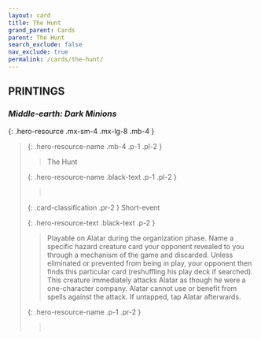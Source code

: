 ```yaml
---
layout: card
title: The Hunt
grand_parent: Cards
parent: The Hunt
search_exclude: false
nav_exclude: true
permalink: /cards/the-hunt/
---
```


## PRINTINGS


### _Middle-earth: Dark Minions_

{: .hero-resource .mx-sm-4 .mx-lg-8 .mb-4 }
> {: .hero-resource-name .mb-4 .p-1 .pl-2 }
> > <div class="card-mp"></div>
> > <div class="card-name">The Hunt</div>
>
> {: .hero-resource-name .black-text .p-1 .pl-2 }
> > &nbsp;
>
> {: .card-classification .pr-2 }
> Short-event
>
> {: .hero-resource-text .black-text .p-2 }
> > Playable on Alatar during the organization phase. Name a specific hazard creature card your opponent revealed to you through a mechanism of the game and discarded. Unless eliminated or prevented from being in play, your opponent then finds this particular card (reshuffling his play deck if searched). This creature immediately attacks Alatar as though he were a one-character company. Alatar cannot use or benefit from spells against the attack. If untapped, tap Alatar afterwards. 
> 
> {: .hero-resource-name .p-1 .pr-2 }
> > <div class="card-shield"></div>
> > <div class="card-corruption">&nbsp;</div>

